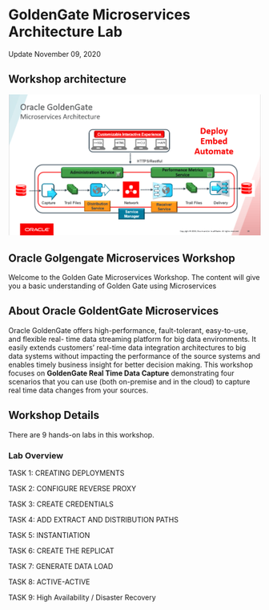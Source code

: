 # GoldenGate Microservices Architecture Lab

Update November 09, 2020

## Workshop architecture

![](./images/ggmicroservicesarchitecture.png)


## Oracle Golgengate Microservices Workshop
 
Welcome to the Golden Gate Microservices Workshop. The content will give you a basic understanding of Golden Gate using Microservices

## About Oracle GoldentGate Microservices

Oracle GoldenGate offers high-performance, fault-tolerant, easy-to-use, and flexible real- time data streaming platform for big data environments. It easily extends customers’ real-time data integration architectures to big data systems without impacting the performance of the source systems and enables timely business insight for better decision making. This workshop focuses on **GoldenGate Real Time Data Capture** demonstrating four scenarios that you can use (both on-premise and in the cloud) to capture real time data changes from your sources.

## Workshop Details

There are 9 hands-on labs in this workshop. 

### Lab Overview

TASK 1: CREATING DEPLOYMENTS

TASK 2: CONFIGURE REVERSE PROXY

TASK 3: CREATE CREDENTIALS

TASK 4: ADD EXTRACT AND DISTRIBUTION PATHS

TASK 5: INSTANTIATION

TASK 6: CREATE THE REPLICAT

TASK 7: GENERATE DATA LOAD

TASK 8: ACTIVE-ACTIVE

TASK 9: High Availability / Disaster Recovery







